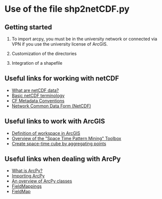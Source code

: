 # Use of the file shp2netCDF.py

## Getting started

1. To import arcpy, you must be in the university network or connected via VPN if you use the university license of ArcGIS.

2. Customization of the directories

3. Integration of a shapefile

## Useful links for working with netCDF

- [What are netCDF data?](https://desktop.arcgis.com/de/arcmap/latest/manage-data/netcdf/what-is-netcdf-data.htm)
- [Basic netCDF terminology](https://desktop.arcgis.com/de/arcmap/latest/manage-data/netcdf/essential-netcdf-vocabulary.htm)
- [CF Metadata Conventions](http://cfconventions.org/)
- [Network Common Data Form (NetCDF)](https://www.unidata.ucar.edu/software/netcdf/)

## Useful links to work with ArcGIS

- [Definition of workspace in ArcGIS](https://pro.arcgis.com/de/pro-app/latest/tool-reference/environment-settings/current-workspace.htm)
- [Overview of the "Space Time Pattern Mining" Toolbox](https://desktop.arcgis.com/de/arcmap/latest/tools/space-time-pattern-mining-toolbox/an-overview-of-the-space-time-pattern-mining-toolbox.htm)
- [Create space-time cube by aggregating points](https://desktop.arcgis.com/de/arcmap/latest/tools/space-time-pattern-mining-toolbox/create-space-time-cube.htm)

## Useful links when dealing with ArcPy

- [What is ArcPy?](https://pro.arcgis.com/de/pro-app/latest/arcpy/get-started/what-is-arcpy-.htm)
- [Importing ArcPy](https://pro.arcgis.com/de/pro-app/latest/arcpy/get-started/importing-arcpy.htm)
- [An overview of ArcPy classes](https://pro.arcgis.com/de/pro-app/latest/arcpy/classes/alphabetical-list-of-arcpy-classes.htm)
- [FieldMappings](https://pro.arcgis.com/de/pro-app/latest/arcpy/classes/fieldmappings.htm)
- [FieldMap](https://pro.arcgis.com/de/pro-app/latest/arcpy/classes/fieldmap.htm)
